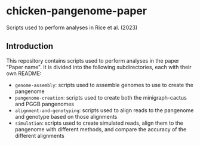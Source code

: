 # chicken-pangenome-paper
Scripts used to perform analyses in Rice et al. (2023)

## Introduction
This repository contains scripts used to perform analyses in the paper
"Paper name". It is divided into the following subdirectories, each with their
own README:

* `genome-assembly`: scripts used to assemble genomes to use to create the
  pangenome
* `pangenome-creation`: scripts used to create both the minigraph-cactus and
  PGGB pangenomes
* `alignment-and-genotyping`: scripts used to align reads to the pangenome and
  genotype based on those alignments
* `simulation`: scripts used to create simulated reads, align them to the
  pangenome with different methods, and compare the accuracy of the different
  alignments
